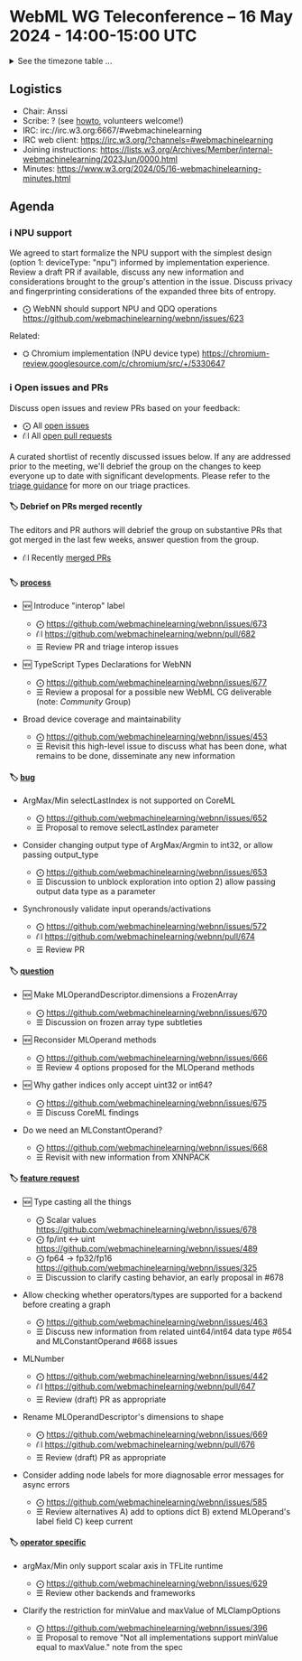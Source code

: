 # WebML WG Teleconference – 16 May 2024 - 14:00-15:00 UTC

<details><summary>See the timezone table ...</summary>
<table>
<tr><td> San Francisco <td> Thu, 16 May 2024 <td> 07:00 <td> UTC-7 hours 
<tr><td> Boston <td> Thu, 16 May 2024 <td> 10:00 <td> UTC-4 hours  
<tr><td> London <td> Thu, 16 May 2024 <td> 15:00 <td> UTC+1 hours  
<tr><td> Berlin <td> Thu, 16 May 2024 <td> 16:00 <td> UTC+2 hours 
<tr><td> Helsinki <td> Thu, 16 May 2024 <td> 17:00 <td> UTC+3 hours 
<tr><td> Shanghai <td> Thu, 16 May 2024 <td> 22:00 <td> UTC+8 hours
<tr><td> Tokyo <td> Thu, 16 May 2024 <td> 23:00 <td> UTC+9 hours
<tr><td> UTC <td> Thu, 16 May 2024 <td colspan=2> 14:00 UTC
</table>

Other locations: https://www.timeanddate.com/worldclock/fixedtime.html?iso=20240516T14
</details>

## Logistics

* Chair: Anssi
* Scribe: ? (see [howto](https://github.com/webmachinelearning/meetings/blob/main/scribe-howto.md), volunteers welcome!)
* IRC: irc://irc.w3.org:6667/#webmachinelearning
* IRC web client: https://irc.w3.org/?channels=#webmachinelearning
* Joining instructions: https://lists.w3.org/Archives/Member/internal-webmachinelearning/2023Jun/0000.html
* Minutes: https://www.w3.org/2024/05/16-webmachinelearning-minutes.html

## Agenda

### ℹ️ NPU support 

We agreed to start formalize the NPU support with the simplest design (option 1: deviceType: "npu") informed by implementation experience. Review a draft PR if available, discuss any new information and considerations brought to the group's attention in the issue. Discuss privacy and fingerprinting considerations of the expanded three bits of entropy.

- ⨀ WebNN should support NPU and QDQ operations https://github.com/webmachinelearning/webnn/issues/623

Related:

- ⛭ Chromium implementation (NPU device type) https://chromium-review.googlesource.com/c/chromium/src/+/5330647

### ℹ️ Open issues and PRs

Discuss open issues and review PRs based on your feedback:

- ⨀ All [open issues](https://github.com/webmachinelearning/webnn/issues)
- ⛙ All [open pull requests](https://github.com/webmachinelearning/webnn/pulls)

A curated shortlist of recently discussed issues below. If any are addressed prior to the meeting, we'll debrief the group on the changes to keep everyone up to date with significant developments. Please refer to the [triage guidance](https://github.com/webmachinelearning/webnn/blob/main/docs/IssueTriage.md) for more on our triage practices.

#### 🏷️ Debrief on PRs merged recently

The editors and PR authors will debrief the group on substantive PRs that got merged in the last few weeks, answer question from the group.

- ⛙ Recently [merged PRs](https://github.com/webmachinelearning/webnn/pulls?q=is%3Apr+is%3Amerged)

#### 🏷️ [process](https://github.com/webmachinelearning/webnn/labels/process) 

- 🆕 Introduce "interop" label
  - ⨀ https://github.com/webmachinelearning/webnn/issues/673
  - ⛙ https://github.com/webmachinelearning/webnn/pull/682
  - ☰ Review PR and triage interop issues

- 🆕 TypeScript Types Declarations for WebNN
  - ⨀ https://github.com/webmachinelearning/webnn/issues/677
  - ☰ Review a proposal for a possible new WebML CG deliverable (note: *Community* Group)

- Broad device coverage and maintainability
  - ⨀ https://github.com/webmachinelearning/webnn/issues/453
  - ☰ Revisit this high-level issue to discuss what has been done, what remains to be done, disseminate any new information
 
#### 🏷️ [bug](https://github.com/webmachinelearning/webnn/labels/bug)

- ArgMax/Min selectLastIndex is not supported on CoreML
  - ⨀ https://github.com/webmachinelearning/webnn/issues/652
  - ☰ Proposal to remove selectLastIndex parameter

- Consider changing output type of ArgMax/Argmin to int32, or allow passing output_type
  - ⨀ https://github.com/webmachinelearning/webnn/issues/653
  - ☰ Discussion to unblock exploration into option 2) allow passing output data type as a parameter

- Synchronously validate input operands/activations
  - ⨀ https://github.com/webmachinelearning/webnn/issues/572
  - ⛙ https://github.com/webmachinelearning/webnn/pull/674
  - ☰ Review PR

#### 🏷️ [question](https://github.com/webmachinelearning/webnn/labels/question)

- 🆕 Make MLOperandDescriptor.dimensions a FrozenArray
  - ⨀ https://github.com/webmachinelearning/webnn/issues/670
  - ☰ Discussion on frozen array type subtleties

- 🆕 Reconsider MLOperand methods
  - ⨀ https://github.com/webmachinelearning/webnn/issues/666
  - ☰ Review 4 options proposed for the MLOperand methods

- 🆕 Why gather indices only accept uint32 or int64?
  - ⨀ https://github.com/webmachinelearning/webnn/issues/675
  - ☰ Discuss CoreML findings  

- Do we need an MLConstantOperand?
  - ⨀ https://github.com/webmachinelearning/webnn/issues/668
  - ☰ Revisit with new information from XNNPACK 

#### 🏷️ [feature request](https://github.com/webmachinelearning/webnn/labels/feature%20request)

- 🆕 Type casting all the things
  - ⨀ Scalar values https://github.com/webmachinelearning/webnn/issues/678
  - ⨀ fp/int <-> uint https://github.com/webmachinelearning/webnn/issues/489
  - ⨀ fp64 -> fp32/fp16 https://github.com/webmachinelearning/webnn/issues/325
  - ☰ Discussion to clarify casting behavior, an early proposal in #678

- Allow checking whether operators/types are supported for a backend before creating a graph
  - ⨀ https://github.com/webmachinelearning/webnn/issues/463
  - ☰ Discuss new information from related uint64/int64 data type #654 and MLConstantOperand #668 issues

- MLNumber
  - ⨀ https://github.com/webmachinelearning/webnn/issues/442
  - ⛙ https://github.com/webmachinelearning/webnn/pull/647
  - ☰ Review (draft) PR as appropriate

- Rename MLOperandDescriptor's dimensions to shape
  - ⨀ https://github.com/webmachinelearning/webnn/issues/669
  - ⛙  https://github.com/webmachinelearning/webnn/pull/676 
  - ☰ Review (draft) PR as appropriate

- Consider adding node labels for more diagnosable error messages for async errors
  - ⨀ https://github.com/webmachinelearning/webnn/issues/585
  - ☰ Review alternatives A) add to options dict B) extend MLOperand's label field C) keep current

#### 🏷️ [operator specific](https://github.com/webmachinelearning/webnn/labels/operator%20specific)

- argMax/Min only support scalar axis in TFLite runtime
  - ⨀ https://github.com/webmachinelearning/webnn/issues/629
  - ☰ Review other backends and frameworks

- Clarify the restriction for minValue and maxValue of MLClampOptions
  - ⨀ https://github.com/webmachinelearning/webnn/issues/396
  - ☰ Proposal to remove "Not all implementations support minValue equal to maxValue." note from the spec
